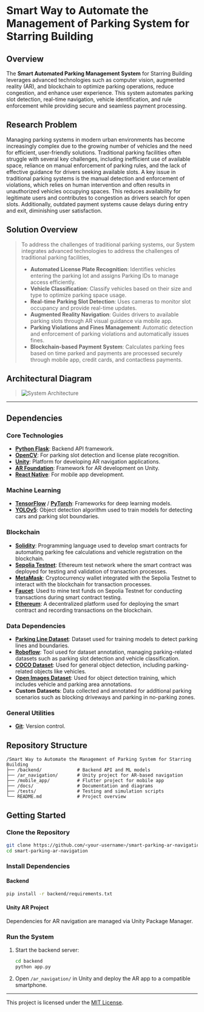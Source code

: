 # Smart Way to Automate the Management of Parking System for Starring Building


## Overview  
The **Smart Automated Parking Management System** for Starring Building leverages advanced technologies such as computer vision, augmented reality (AR), and blockchain to optimize parking operations, reduce congestion, and enhance user experience. This system automates parking slot detection, real-time navigation, vehicle identification, and rule enforcement while providing secure and seamless payment processing.  


## Research Problem

Managing parking systems in modern urban environments has become increasingly complex due to the growing number of vehicles and the need for efficient, user-friendly solutions. Traditional parking facilities often struggle with several key challenges, including inefficient use of available space, reliance on manual enforcement of parking rules, and the lack of effective guidance for drivers seeking available slots. A key issue in traditional parking systems is the manual detection and enforcement of violations, which relies on human intervention and often results in unauthorized vehicles occupying spaces. This reduces availability for legitimate users and contributes to congestion as drivers search for open slots. Additionally, outdated payment systems cause delays during entry and exit, diminishing user satisfaction.

## Solution Overview 
> To address the challenges of traditional parking systems, our System integrates advanced technologies to address the challenges of traditional parking facilities,
> - **Automated License Plate Recognition**: Identifies vehicles entering the parking lot and assigns Parking IDs to manage access efficiently.
> - **Vehicle Classification**: Classify vehicles based on their size and type to optimize parking space usage.
> - **Real-time Parking Slot Detection**: Uses cameras to monitor slot occupancy and provide real-time updates.
> - **Augmented Reality Navigation**: Guides drivers to available parking slots through AR visual guidance via mobile app.
> - **Parking Violations and Fines Management**: Automatic detection and enforcement of parking violations and automatically issues fines.
> - **Blockchain-based Payment System**: Calculates parking fees based on time parked and payments are processed securely through mobile app, credit cards, and contactless payments.

## Architectural Diagram
> ![System Architecture](https://github.com/user-attachments/assets/c1d4e9d7-1bb6-4ace-8479-7bd5c8aaa3ef)  

---

## Dependencies  

### Core Technologies  
- **[Python Flask](https://flask.palletsprojects.com/)**: Backend API framework.  
- **[OpenCV](https://opencv.org/)**: For parking slot detection and license plate recognition.  
- **[Unity](https://unity.com/)**: Platform for developing AR navigation applications.  
- **[AR Foundation](https://unity.com/ar-foundation)**: Framework for AR development on Unity.  
- **[React Native](https://reactnative.dev/)**: For mobile app development.    

### Machine Learning  
- **[TensorFlow](https://www.tensorflow.org/)** / **[PyTorch](https://pytorch.org/)**: Frameworks for deep learning models.  
- **[YOLOv5](https://github.com/ultralytics/yolov5)**: Object detection algorithm used to train models for detecting cars and parking slot boundaries.  

### Blockchain  
- **[Solidity](https://soliditylang.org/)**: Programming language used to develop smart contracts for automating parking fee calculations and vehicle registration on the blockchain.  
- **[Sepolia Testnet](https://sepolia.net/)**: Ethereum test network where the smart contract was deployed for testing and validation of transaction processes.  
- **[MetaMask](https://metamask.io/)**: Cryptocurrency wallet integrated with the Sepolia Testnet to interact with the blockchain for transaction processes.  
- **[Faucet](https://sepoliafaucet.com/)**: Used to mine test funds on Sepolia Testnet for conducting transactions during smart contract testing.  
- **[Ethereum](https://ethereum.org/)**: A decentralized platform used for deploying the smart contract and recording transactions on the blockchain.

### Data Dependencies  

- **[Parking Line Dataset](https://universe.roboflow.com/patterns-mq36m/parking-line-7bckr/dataset/1)**: Dataset used for training models to detect parking lines and boundaries.  
- **[Roboflow](https://roboflow.com/)**: Tool used for dataset annotation, managing parking-related datasets such as parking slot detection and vehicle classification.  
- **[COCO Dataset](https://cocodataset.org/)**: Used for general object detection, including parking-related objects like vehicles.  
- **[Open Images Dataset](https://storage.googleapis.com/openimages/web/index.html)**: Used for object detection training, which includes vehicle and parking area annotations.  
- **Custom Datasets**: Data collected and annotated for additional parking scenarios such as blocking driveways and parking in no-parking zones.  

### General Utilities  
- **[Git](https://git-scm.com/)**: Version control.  

## Repository Structure  
```plaintext  
/Smart Way to Automate the Management of Parking System for Starring Building
├── /backend/             # Backend API and ML models  
├── /ar_navigation/       # Unity project for AR-based navigation  
├── /mobile_app/          # Flutter project for mobile app  
├── /docs/                # Documentation and diagrams  
├── /tests/               # Testing and simulation scripts  
└── README.md             # Project overview  
```  
## Getting Started  

### Clone the Repository  
```bash  
git clone https://github.com/<your-username>/smart-parking-ar-navigation.git  
cd smart-parking-ar-navigation  
```  

### Install Dependencies  
#### Backend  
```bash  
pip install -r backend/requirements.txt  
```  

#### Unity AR Project  
Dependencies for AR navigation are managed via Unity Package Manager.  

### Run the System  
1. Start the backend server:  
   ```bash  
   cd backend  
   python app.py  
   ```  
2. Open `/ar_navigation/` in Unity and deploy the AR app to a compatible smartphone.  


---

This project is licensed under the [MIT License](LICENSE).
